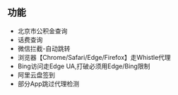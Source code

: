 ## 功能
- 北京市公积金查询
- 话费查询
- 微信拦截-自动跳转
- 浏览器【Chrome/Safari/Edge/Firefox】走Whistle代理
- Bing访问走Edge UA,打破必须用Edge/Bing限制
- 阿里云盘签到
- 部分App跳过代理检测
